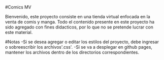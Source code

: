 #Comics MV

Bienvenido, este proyecto consiste en una tienda virtual enfocada en la venta de comis y manga.
Todo el contenido presente en este proyecto ha sido agregado con fines didacticos, por lo que no se pretende lucrar con este material.

#Notas
-Si se desea agregar o editar los estilos del proyecto, debe ingresar o sobreescribir los archivos'.css'.
-Si se va a desplegar en github pages, mantener los archivos dentro de los directorios correspondientes.
